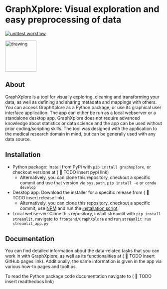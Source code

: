 # GraphXplore: Visual exploration and easy preprocessing of data

[![unittest workflow](https://github.com/UKEIAM/graphxplore/actions/workflows/unittest.yml/badge.svg)](https://github.com/UKEIAM/graphxplore/actions/workflows/unittest.yml)

<img src="./frontend/GraphXplore/graphxplore_icon.png" alt="drawing" width="100"/>

## About

GraphXplore is a tool for visually exploring, cleaning and transforming your data, as well as defining and sharing 
metadata and mappings with others. You can access GraphXplore as a Python package, or use its graphical user interface 
application. The app can either be run as a local webserver or a standalone desktop app.
GraphXplore does not require advanced knowledge about statistics or data science and the app can be used without prior 
coding/scripting skills. The tool was designed with the application to the medical research domain in mind, but can be 
generally used with any data source. 

## Installation

- Python package: Install from PyPi with `pip install graphxplore`, or checkout versions at ( :hammer: TODO insert pypi link)
  - Alternatively, you can clone this repository, checkout a specific commit and use that version via `sys.path`,
    `pip install -e` or `conda develop`
- Desktop app: Download the installer for a specific release from ( :hammer: TODO insert release link)
  - Alternatively, you can clone this repository, checkout a specific commit, use [NPM](https://www.npmjs.com/) and run 
    the [installation script](./frontend/build_release.sh)
- Local webserver: Clone this repository, install streamlit with `pip install streamlit`, navigate to 
  `frontend/GraphXplore` and run `streamlit run streamlit_app.py`

## Documentation

You can find detailed information about the data-related tasks that you can work in with GraphXplore, as well as its 
functionalities at ( :hammer: TODO insert GitHub pages link). Additionally, the same information is given in the app via various 
how-to pages and tooltips.

To read the Python package code documentation navigate to ( :hammer: TODO insert readthedocs link)
